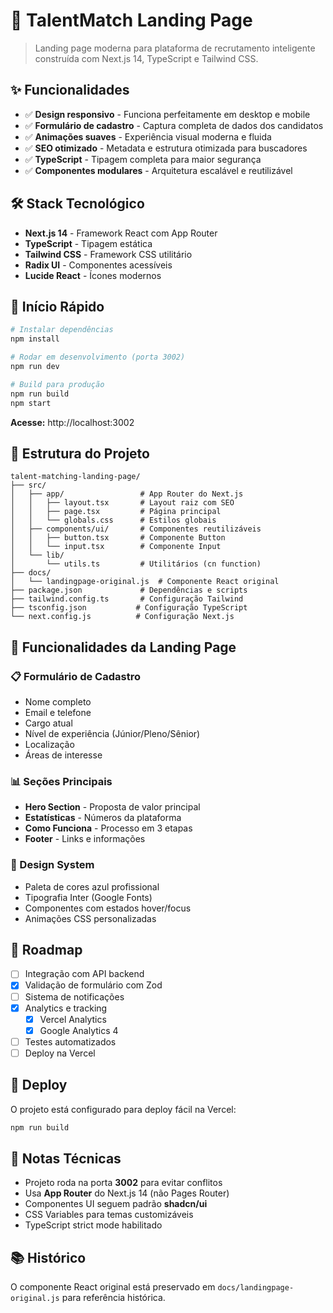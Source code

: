 # 🚀 TalentMatch Landing Page

> Landing page moderna para plataforma de recrutamento inteligente construída com Next.js 14, TypeScript e Tailwind CSS.

## ✨ Funcionalidades

- ✅ **Design responsivo** - Funciona perfeitamente em desktop e mobile
- ✅ **Formulário de cadastro** - Captura completa de dados dos candidatos  
- ✅ **Animações suaves** - Experiência visual moderna e fluida
- ✅ **SEO otimizado** - Metadata e estrutura otimizada para buscadores
- ✅ **TypeScript** - Tipagem completa para maior segurança
- ✅ **Componentes modulares** - Arquitetura escalável e reutilizável

## 🛠️ Stack Tecnológico

- **Next.js 14** - Framework React com App Router
- **TypeScript** - Tipagem estática
- **Tailwind CSS** - Framework CSS utilitário
- **Radix UI** - Componentes acessíveis
- **Lucide React** - Ícones modernos

## 🚀 Início Rápido

```bash
# Instalar dependências
npm install

# Rodar em desenvolvimento (porta 3002)
npm run dev

# Build para produção
npm run build
npm start
```

**Acesse:** http://localhost:3002

## 📁 Estrutura do Projeto

```
talent-matching-landing-page/
├── src/
│   ├── app/                 # App Router do Next.js
│   │   ├── layout.tsx       # Layout raiz com SEO
│   │   ├── page.tsx         # Página principal
│   │   └── globals.css      # Estilos globais
│   ├── components/ui/       # Componentes reutilizáveis
│   │   ├── button.tsx       # Componente Button
│   │   └── input.tsx        # Componente Input
│   └── lib/
│       └── utils.ts         # Utilitários (cn function)
├── docs/
│   └── landingpage-original.js  # Componente React original
├── package.json             # Dependências e scripts
├── tailwind.config.ts       # Configuração Tailwind
├── tsconfig.json           # Configuração TypeScript
└── next.config.js          # Configuração Next.js
```

## 🎯 Funcionalidades da Landing Page

### 📋 Formulário de Cadastro
- Nome completo
- Email e telefone  
- Cargo atual
- Nível de experiência (Júnior/Pleno/Sênior)
- Localização
- Áreas de interesse

### 📊 Seções Principais
- **Hero Section** - Proposta de valor principal
- **Estatísticas** - Números da plataforma
- **Como Funciona** - Processo em 3 etapas
- **Footer** - Links e informações

### 🎨 Design System
- Paleta de cores azul profissional
- Tipografia Inter (Google Fonts)
- Componentes com estados hover/focus
- Animações CSS personalizadas

## 🔄 Roadmap

- [ ] Integração com API backend
- [x] Validação de formulário com Zod
- [ ] Sistema de notificações
- [x] Analytics e tracking
  - [x] Vercel Analytics
  - [x] Google Analytics 4
- [ ] Testes automatizados
- [ ] Deploy na Vercel

## 🚀 Deploy

O projeto está configurado para deploy fácil na Vercel:

```bash
npm run build
```

## 📝 Notas Técnicas

- Projeto roda na porta **3002** para evitar conflitos
- Usa **App Router** do Next.js 14 (não Pages Router)
- Componentes UI seguem padrão **shadcn/ui**
- CSS Variables para temas customizáveis
- TypeScript strict mode habilitado

## 📚 Histórico

O componente React original está preservado em `docs/landingpage-original.js` para referência histórica.

